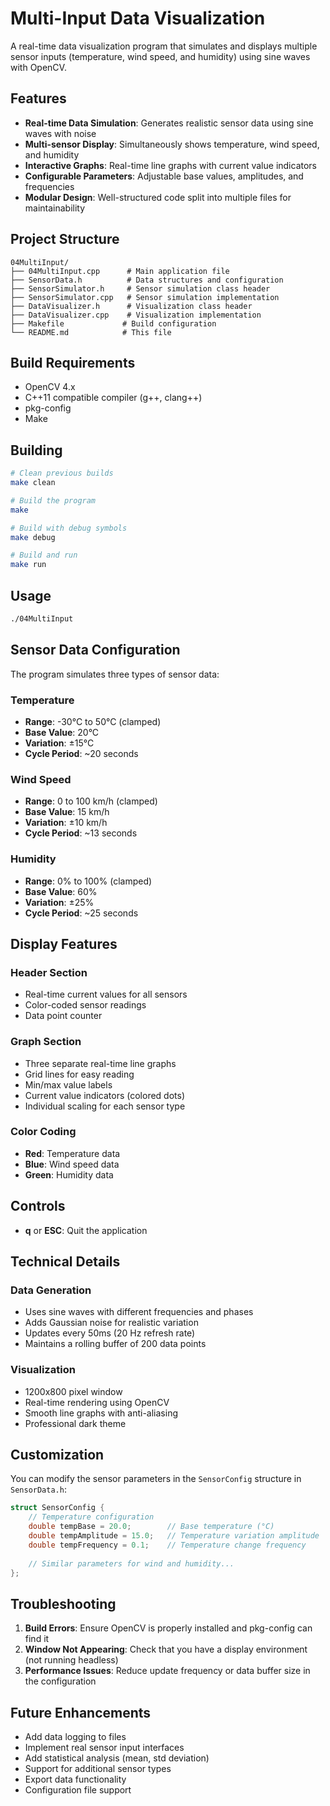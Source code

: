 # Multi-Input Data Visualization

A real-time data visualization program that simulates and displays multiple sensor inputs (temperature, wind speed, and humidity) using sine waves with OpenCV.

## Features

- **Real-time Data Simulation**: Generates realistic sensor data using sine waves with noise
- **Multi-sensor Display**: Simultaneously shows temperature, wind speed, and humidity
- **Interactive Graphs**: Real-time line graphs with current value indicators
- **Configurable Parameters**: Adjustable base values, amplitudes, and frequencies
- **Modular Design**: Well-structured code split into multiple files for maintainability

## Project Structure

```
04MultiInput/
├── 04MultiInput.cpp      # Main application file
├── SensorData.h          # Data structures and configuration
├── SensorSimulator.h     # Sensor simulation class header
├── SensorSimulator.cpp   # Sensor simulation implementation
├── DataVisualizer.h      # Visualization class header
├── DataVisualizer.cpp    # Visualization implementation
├── Makefile             # Build configuration
└── README.md            # This file
```

## Build Requirements

- OpenCV 4.x
- C++11 compatible compiler (g++, clang++)
- pkg-config
- Make

## Building

```bash
# Clean previous builds
make clean

# Build the program
make

# Build with debug symbols
make debug

# Build and run
make run
```

## Usage

```bash
./04MultiInput
```

## Sensor Data Configuration

The program simulates three types of sensor data:

### Temperature
- **Range**: -30°C to 50°C (clamped)
- **Base Value**: 20°C
- **Variation**: ±15°C
- **Cycle Period**: ~20 seconds

### Wind Speed
- **Range**: 0 to 100 km/h (clamped)
- **Base Value**: 15 km/h
- **Variation**: ±10 km/h
- **Cycle Period**: ~13 seconds

### Humidity
- **Range**: 0% to 100% (clamped)
- **Base Value**: 60%
- **Variation**: ±25%
- **Cycle Period**: ~25 seconds

## Display Features

### Header Section
- Real-time current values for all sensors
- Color-coded sensor readings
- Data point counter

### Graph Section
- Three separate real-time line graphs
- Grid lines for easy reading
- Min/max value labels
- Current value indicators (colored dots)
- Individual scaling for each sensor type

### Color Coding
- **Red**: Temperature data
- **Blue**: Wind speed data
- **Green**: Humidity data

## Controls

- **q** or **ESC**: Quit the application

## Technical Details

### Data Generation
- Uses sine waves with different frequencies and phases
- Adds Gaussian noise for realistic variation
- Updates every 50ms (20 Hz refresh rate)
- Maintains a rolling buffer of 200 data points

### Visualization
- 1200x800 pixel window
- Real-time rendering using OpenCV
- Smooth line graphs with anti-aliasing
- Professional dark theme

## Customization

You can modify the sensor parameters in the `SensorConfig` structure in `SensorData.h`:

```cpp
struct SensorConfig {
    // Temperature configuration
    double tempBase = 20.0;        // Base temperature (°C)
    double tempAmplitude = 15.0;   // Temperature variation amplitude
    double tempFrequency = 0.1;    // Temperature change frequency
    
    // Similar parameters for wind and humidity...
};
```

## Troubleshooting

1. **Build Errors**: Ensure OpenCV is properly installed and pkg-config can find it
2. **Window Not Appearing**: Check that you have a display environment (not running headless)
3. **Performance Issues**: Reduce update frequency or data buffer size in the configuration

## Future Enhancements

- Add data logging to files
- Implement real sensor input interfaces
- Add statistical analysis (mean, std deviation)
- Support for additional sensor types
- Export data functionality
- Configuration file support

